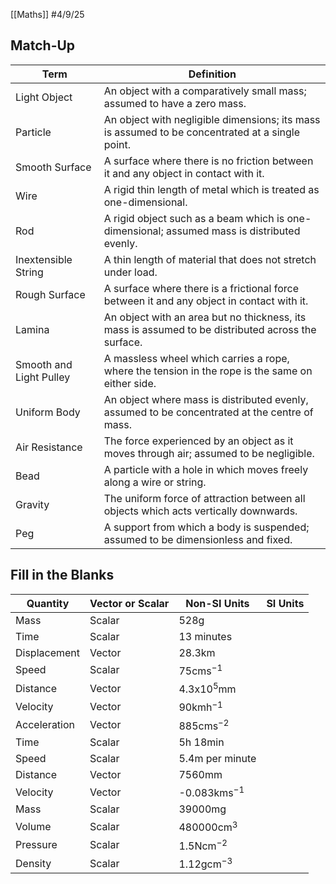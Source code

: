 [[Maths]]
#4/9/25
## Match-Up

| Term                    | Definition                                                                                         |
| ----------------------- | -------------------------------------------------------------------------------------------------- |
| Light Object            | An object with a comparatively small mass; assumed to have a zero mass.                            |
| Particle                | An object with negligible dimensions; its mass is assumed to be concentrated at a single point.    |
| Smooth Surface          | A surface where there is no friction between it and any object in contact with it.                 |
| Wire                    | A rigid thin length of metal which is treated as one-dimensional.                                  |
| Rod                     | A rigid object such as a beam which is one-dimensional; assumed mass is distributed evenly.        |
| Inextensible String     | A thin length of material that does not stretch under load.                                        |
| Rough Surface           | A surface where there is a frictional force between it and any object in contact with it.          |
| Lamina                  | An object with an area but no thickness, its mass is assumed to be distributed across the surface. |
| Smooth and Light Pulley | A massless wheel which carries a rope, where the tension in the rope is the same on either side.   |
| Uniform Body            | An object where mass is distributed evenly, assumed to be concentrated at the centre of mass.      |
| Air Resistance          | The force experienced by an object as it moves through air; assumed to be negligible.              |
| Bead                    | A particle with a hole in which moves freely along a wire or string.                               |
| Gravity                 | The uniform force of attraction between all objects which acts vertically downwards.               |
| Peg                     | A support from which a body is suspended; assumed to be dimensionless and fixed.                   |
## Fill in the Blanks

| Quantity     | Vector or Scalar | Non-SI Units     | SI Units |
| ------------ | ---------------- | ---------------- | -------- |
| Mass         | Scalar           | 528g             |          |
| Time         | Scalar           | 13 minutes       |          |
| Displacement | Vector           | 28.3km           |          |
| Speed        | Scalar           | 75cms$^{-1}$     |          |
| Distance     | Vector           | 4.3x10$^{5}$mm   |          |
| Velocity     | Vector           | 90kmh$^{-1}$     |          |
| Acceleration | Vector           | 885cms$^{-2}$    |          |
| Time         | Scalar           | 5h 18min         |          |
| Speed        | Scalar           | 5.4m per minute  |          |
| Distance     | Vector           | 7560mm           |          |
| Velocity     | Vector           | -0.083kms$^{-1}$ |          |
| Mass         | Scalar           | 39000mg          |          |
| Volume       | Scalar           | 480000cm$^{3}$   |          |
| Pressure     | Scalar           | 1.5Ncm$^{-2}$    |          |
| Density      | Scalar           | 1.12gcm$^{-3}$   |          |
